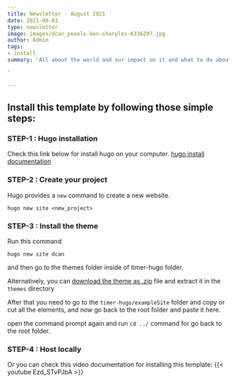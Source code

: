 ```yaml
---
title: Newsletter - August 2021
date: 2021-08-01
type: newsletter
image: images/dcan_pexels-ben-sharples-6336297.jpg
author: Admin
tags:
- install
summary: 'All about the world and our impact on it and what to do about it

'

---
```

## Install this template by following those simple steps:

### STEP-1 : Hugo installation

Check this link below for install hugo on your computer.
[hugo install documentation](https://gohugo.io/getting-started/installing/)

### STEP-2 : Create your project

Hugo provides a `new` command to create a new website.

```
hugo new site <new_project>
```

### STEP-3 : Install the theme
Run this command
```
hugo new site dcan
```
and then go to the themes folder inside of timer-hugo folder.

Alternatively, you can [download the theme as .zip](https://github.com/themefisher/timer-hugo/archive/master.zip) file and extract it in the `themes` directory

After that you need to go to the `timer-hugo/exampleSite` folder and copy or cut all the elements, and now go back to the root folder and paste it here.

open the command prompt again and run `cd ../` command for go back to the root folder.

### STEP-4 : Host locally

Or you can check this video documentation for installing this template:
{{< youtube Ezd_STvPJbA >}}